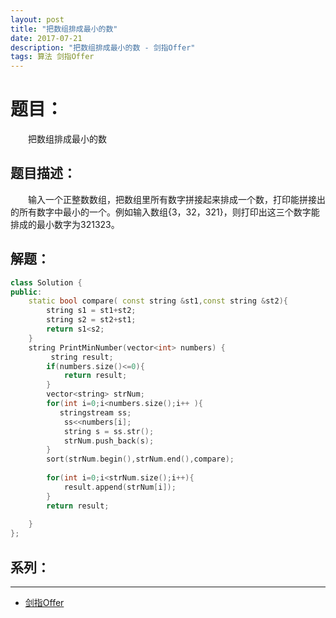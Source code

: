 ```yaml
---
layout: post
title: "把数组排成最小的数"
date: 2017-07-21
description: "把数组排成最小的数 - 剑指Offer"
tags: 算法 剑指Offer
---
```


# 题目：
　　把数组排成最小的数

## 题目描述：
　　输入一个正整数数组，把数组里所有数字拼接起来排成一个数，打印能拼接出的所有数字中最小的一个。例如输入数组{3，32，321}，则打印出这三个数字能排成的最小数字为321323。

## 解题：
```c++
class Solution {
public:
    static bool compare( const string &st1,const string &st2){
        string s1 = st1+st2;
        string s2 = st2+st1;
        return s1<s2;
    }
    string PrintMinNumber(vector<int> numbers) {
         string result;
        if(numbers.size()<=0){
            return result;
        }
        vector<string> strNum;
        for(int i=0;i<numbers.size();i++ ){
           stringstream ss;
            ss<<numbers[i];
            string s = ss.str();
            strNum.push_back(s);
        }
        sort(strNum.begin(),strNum.end(),compare);
         
        for(int i=0;i<strNum.size();i++){
            result.append(strNum[i]);
        }
        return result;
          
    }
};
```

## 系列：
---
* [剑指Offer](/2017/06/剑指Offer/)